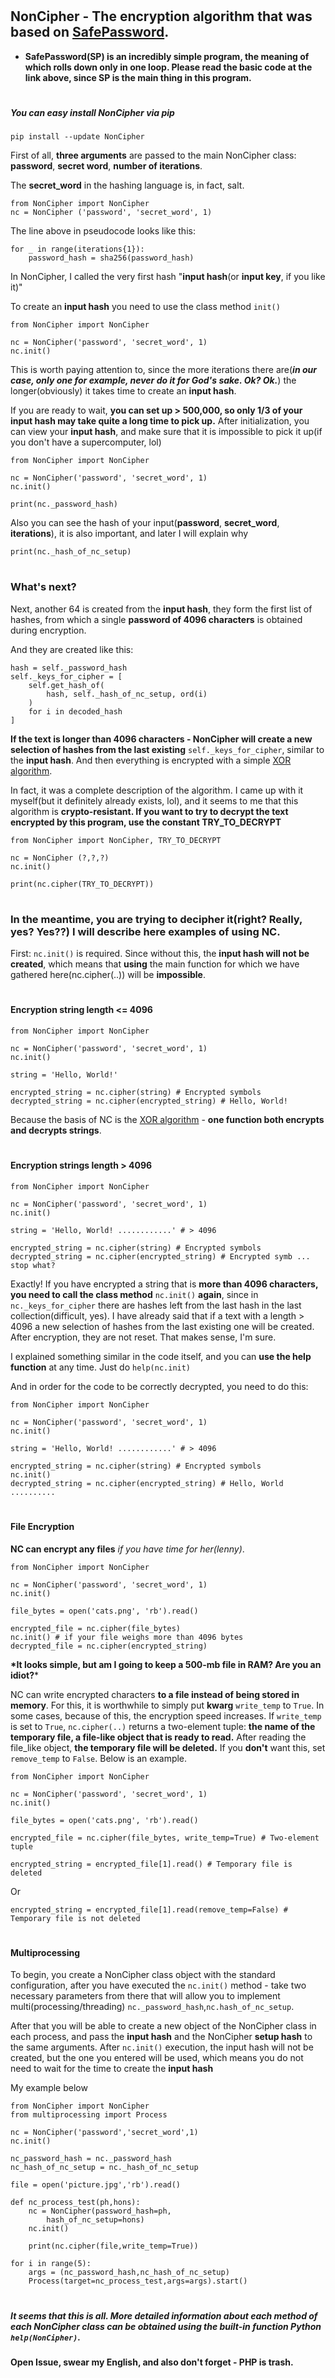 # <h2> NonCipher - The encryption algorithm that was based on [SafePassword](https://bit.ly/SafePassword).

* **SafePassword(SP) is an incredibly simple program, the meaning of which rolls down only in one loop. Please read the basic code at the link above, since SP is the main thing in this program.**

# <h5> You can easy install NonCipher via pip
`pip install --update NonCipher`

First of all, **three arguments** are passed to the main NonCipher class: **password**, **secret word**, **number of iterations**. 

The **secret_word** in the hashing language is, in fact, salt.

```
from NonCipher import NonCipher
nc = NonCipher ('password', 'secret_word', 1)
```

The line above in pseudocode looks like this:
```
for _ in range(iterations{1}):
    password_hash = sha256(password_hash)
```

In NonCipher, I called the very first hash "__input hash__(or __input key__, if you like it)"

To create an **input hash** you need to use the class method `init()`
```
from NonCipher import NonCipher

nc = NonCipher('password', 'secret_word', 1)
nc.init()
```
This is worth paying attention to, since the more iterations there are(*__in our case, only one for example, never do it for God's sake. Ok? Ok.__*) the longer(obviously) it takes time to create an **input hash**. 

If you are ready to wait, **you can set up > 500,000, so only 1/3 of your input hash may take quite a long time to pick up.**
After initialization, you can view your **input hash**, and make sure that it is impossible to pick it up(if you don't have a supercomputer, lol)
```
from NonCipher import NonCipher

nc = NonCipher('password', 'secret_word', 1)
nc.init()

print(nc._password_hash)
```
Also you can see the hash of your input(**password**, **secret_word**, **iterations**), it is also important, and later I will explain why

`print(nc._hash_of_nc_setup)`

# <h3> What's next?

Next, another 64 is created from the **input hash**, they form the first list of hashes, from which a single **password of 4096 characters** is obtained during encryption.

And they are created like this:
```
hash = self._password_hash
self._keys_for_cipher = [
    self.get_hash_of(
        hash, self._hash_of_nc_setup, ord(i)
    )
    for i in decoded_hash
]
```
**If the text is longer than 4096 characters - NonCipher will create a new selection of hashes from the last existing** `self._keys_for_cipher`, similar to the **input hash**. And then everything is encrypted with a simple [XOR algorithm](https://en.m.wikipedia.org/wiki/XOR_cipher).

In fact, it was a complete description of the algorithm. I came up with it myself(but it definitely already exists, lol), and it seems to me that this algorithm is **crypto-resistant. If you want to try to decrypt the text encrypted by this program, use the constant TRY_TO_DECRYPT**
```
from NonCipher import NonCipher, TRY_TO_DECRYPT

nc = NonCipher (?,?,?)
nc.init()

print(nc.cipher(TRY_TO_DECRYPT))
```
# <h3> In the meantime, you are trying to decipher it(right? Really, yes? Yes??) I will describe here examples of using NC.

First: `nc.init()` is required. Since without this, the **input hash will not be created**, which means that **using** the main function for which we have gathered here(nc.cipher(..)) will be **impossible**.


# <h4> Encryption string length <= 4096
```
from NonCipher import NonCipher

nc = NonCipher('password', 'secret_word', 1)
nc.init()

string = 'Hello, World!'

encrypted_string = nc.cipher(string) # Encrypted symbols
decrypted_string = nc.cipher(encrypted_string) # Hello, World!
```
Because the basis of NC is the [XOR algorithm](https://en.m.wikipedia.org/wiki/XOR_cipher) - **one function both encrypts and decrypts strings**.


# <h4> Encryption strings length > 4096
```
from NonCipher import NonCipher

nc = NonCipher('password', 'secret_word', 1)
nc.init()

string = 'Hello, World! ............' # > 4096

encrypted_string = nc.cipher(string) # Encrypted symbols
decrypted_string = nc.cipher(encrypted_string) # Encrypted symb ... stop what?
```
Exactly! If you have encrypted a string that is **more than 4096 characters, you need to call the class method** `nc.init()` **again**, since in `nc._keys_for_cipher` there are hashes left from the last hash in the last collection(difficult, yes). I have already said that if a text with a length > 4096 a new selection of hashes from the last existing one will be created. After encryption, they are not reset. That makes sense, I'm sure.

I explained something similar in the code itself, and you can **use the help function** at any time. Just do `help(nc.init)`


And in order for the code to be correctly decrypted, you need to do this:
```
from NonCipher import NonCipher

nc = NonCipher('password', 'secret_word', 1)
nc.init()

string = 'Hello, World! ............' # > 4096

encrypted_string = nc.cipher(string) # Encrypted symbols
nc.init()
decrypted_string = nc.cipher(encrypted_string) # Hello, World ..........
```
# <h4> File Encryption

**NC can encrypt any files** _if you have time for her(lenny)_.
```
from NonCipher import NonCipher

nc = NonCipher('password', 'secret_word', 1)
nc.init()

file_bytes = open('cats.png', 'rb').read()

encrypted_file = nc.cipher(file_bytes)
nc.init() # if your file weighs more than 4096 bytes
decrypted_file = nc.cipher(encrypted_string)
```
__*It looks simple, but am I going to keep a 500-mb file in RAM? Are you an idiot?__*

NC can write encrypted characters **to a file instead of being stored in memory**. For this, it is worthwhile to simply put **kwarg** `write_temp` to `True`. In some cases, because of this, the encryption speed increases. If `write_temp` is set to `True`, `nc.cipher(..)` returns a two-element tuple: **the name of the temporary file, a file-like object that is ready to read.** After reading the file_like object, **the temporary file will be deleted.** If you **don't** want this, set `remove_temp` to `False`. Below is an example.
```
from NonCipher import NonCipher

nc = NonCipher('password', 'secret_word', 1)
nc.init()

file_bytes = open('cats.png', 'rb').read()

encrypted_file = nc.cipher(file_bytes, write_temp=True) # Two-element tuple

encrypted_string = encrypted_file[1].read() # Temporary file is deleted
```
Or

`encrypted_string = encrypted_file[1].read(remove_temp=False) # Temporary file is not deleted`

# <h4> Multiprocessing

To begin, you create a NonCipher class object with the standard configuration, after you have executed the `nc.init()` method - take two necessary parameters from there that will allow you to implement multi(processing/threading) `nc._password_hash`,`nc.hash_of_nc_setup`.

After that you will be able to create a new object of the NonCipher class in each process, and pass the **input hash** and the NonCipher **setup hash** to the same arguments.  After `nc.init()` execution, the input hash will not be created, but the one you entered will be used, which means you do not need to wait for the time to create the **input hash**

My example below
```
from NonCipher import NonCipher
from multiprocessing import Process

nc = NonCipher('password','secret_word',1)
nc.init()

nc_password_hash = nc._password_hash
nc_hash_of_nc_setup = nc._hash_of_nc_setup

file = open('picture.jpg','rb').read()

def nc_process_test(ph,hons):
    nc = NonCipher(password_hash=ph,
        hash_of_nc_setup=hons)
    nc.init()
    
    print(nc.cipher(file,write_temp=True))

for i in range(5):
    args = (nc_password_hash,nc_hash_of_nc_setup)
    Process(target=nc_process_test,args=args).start()
```
# <h5> It seems that this is all. More detailed information about each method of each NonCipher class can be obtained using the built-in function Python `help(NonCipher)`.

**Open Issue, swear my English, and also don't forget - PHP is trash.**
